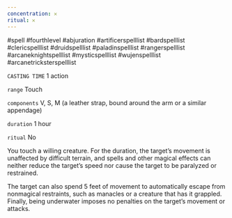 ```yaml
---
concentration: 𐄂
ritual: 𐄂
---
```

#spell #fourthlevel #abjuration #artificerspelllist #bardspelllist #clericspelllist #druidspelllist #paladinspelllist #rangerspelllist #arcaneknightspelllist #mysticspelllist #wujenspelllist #arcanetricksterspelllist

`CASTING TIME`
1 action

`range`
Touch

`components`
V, S, M (a leather strap, bound around the arm or a similar appendage)

`duration`
1 hour

`ritual`
No

You touch a willing creature. For the duration, the target’s movement is unaffected by difficult terrain, and spells and other magical effects can neither reduce the target’s speed nor cause the target to be paralyzed or restrained.

The target can also spend 5 feet of movement to automatically escape from nonmagical restraints, such as manacles or a creature that has it grappled. Finally, being underwater imposes no penalties on the target’s movement or attacks.